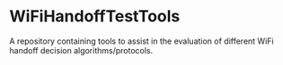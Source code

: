 # WiFiHandoffTestTools
A repository containing tools to assist in the evaluation of different WiFi handoff decision algorithms/protocols.
